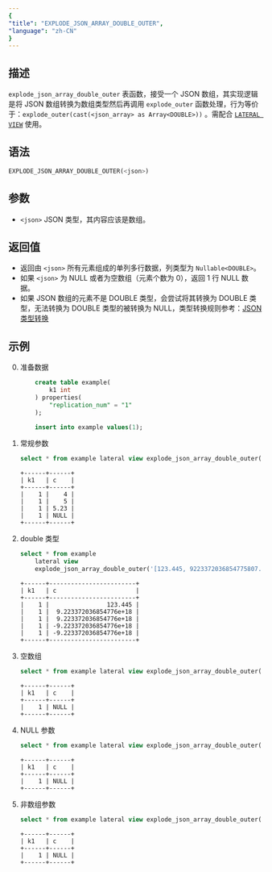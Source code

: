 ```yaml
---
{
"title": "EXPLODE_JSON_ARRAY_DOUBLE_OUTER",
"language": "zh-CN"
}
---
```


## 描述
`explode_json_array_double_outer` 表函数，接受一个 JSON 数组，其实现逻辑是将 JSON 数组转换为数组类型然后再调用 `explode_outer` 函数处理，行为等价于：`explode_outer(cast(<json_array> as Array<DOUBLE>))`
。需配合 [`LATERAL VIEW`](../../../query-data/lateral-view.md) 使用。

## 语法
```sql
EXPLODE_JSON_ARRAY_DOUBLE_OUTER(<json>)
```

## 参数
- `<json>` JSON 类型，其内容应该是数组。

## 返回值
- 返回由 `<json>` 所有元素组成的单列多行数据，列类型为 `Nullable<DOUBLE>`。
- 如果 `<json>` 为 NULL 或者为空数组（元素个数为 0），返回 1 行 NULL 数据。
- 如果 JSON 数组的元素不是 DOUBLE 类型，会尝试将其转换为 DOUBLE 类型，无法转换为 DOUBLE 类型的被转换为 NULL，类型转换规则参考：[JSON 类型转换](../../basic-element/sql-data-types/conversion/json-conversion.md)

## 示例
0. 准备数据
    ```sql
        create table example(
            k1 int
        ) properties(
            "replication_num" = "1"
        );

        insert into example values(1);
    ```
1. 常规参数
    ```sql
    select * from example lateral view explode_json_array_double_outer('[4, 5, 5.23, null]') t2 as c;
    ```
    ```text
    +------+------+
    | k1   | c    |
    +------+------+
    |    1 |    4 |
    |    1 |    5 |
    |    1 | 5.23 |
    |    1 | NULL |
    +------+------+
    ```
2. double 类型
    ```sql
    select * from example 
        lateral view 
        explode_json_array_double_outer('[123.445, 9223372036854775807.0, 9223372036854775808.0, -9223372036854775808.0, -9223372036854775809.0]') t2 as c;
    ```
    ```text
    +------+------------------------+
    | k1   | c                      |
    +------+------------------------+
    |    1 |                123.445 |
    |    1 |  9.223372036854776e+18 |
    |    1 |  9.223372036854776e+18 |
    |    1 | -9.223372036854776e+18 |
    |    1 | -9.223372036854776e+18 |
    +------+------------------------+
    ```
3. 空数组
    ```sql
    select * from example lateral view explode_json_array_double_outer('[]') t2 as c;
    ```
    ```text
    +------+------+
    | k1   | c    |
    +------+------+
    |    1 | NULL |
    +------+------+
    ```
4. NULL 参数
    ```sql
    select * from example lateral view explode_json_array_double_outer(NULL) t2 as c;
    ```
    ```text
    +------+------+
    | k1   | c    |
    +------+------+
    |    1 | NULL |
    +------+------+
    ```
5. 非数组参数
    ```sql
    select * from example lateral view explode_json_array_double_outer('{}') t2 as c;
    ```
    ```text
    +------+------+
    | k1   | c    |
    +------+------+
    |    1 | NULL |
    +------+------+
    ```